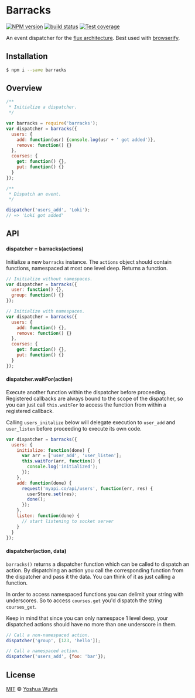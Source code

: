 # Barracks
[![NPM version][npm-image]][npm-url]
[![build status][travis-image]][travis-url]
[![Test coverage][coveralls-image]][coveralls-url]

An event dispatcher for the [flux architecture][flux]. Best used with
[browserify][browserify].

## Installation
```bash
$ npm i --save barracks
```

## Overview
````js
/**
 * Initialize a dispatcher.
 */

var barracks = require('barracks');
var dispatcher = barracks({
  users: {
    add: function(usr) {console.log(usr + ' got added')},
    remove: function() {}
  },
  courses: {
    get: function() {},
    put: function() {}
  }
});

/**
 * Dispatch an event.
 */

dispatcher('users_add', 'Loki');
// => 'Loki got added'
````

## API
#### dispatcher = barracks(actions)
Initialize a new `barracks` instance. The `actions` object should contain
functions, namespaced at most one level deep. Returns a function.
```js
// Initialize without namespaces.
var dispatcher = barracks({
  user: function() {},
  group: function() {}
});

// Initialize with namespaces.
var dispatcher = barracks({
  users: {
    add: function() {},
    remove: function() {}
  },
  courses: {
    get: function() {},
    put: function() {}
  }
});
```

#### dispatcher.waitFor(action)
Execute another function within the dispatcher before proceeding. Registered
callbacks are always bound to the scope of the dispatcher, so you can just
call `this.waitFor` to access the function from within a registered callback.

Calling `users_initalize` below will delegate execution to `user_add` and
`user_listen` before proceeding to execute its own code.
```js
var dispatcher = barracks({
  users: {
    initialize: function(done) {
      var arr = ['user_add', 'user_listen'];
      this.waitFor(arr, function() {
        console.log('initialized');
      });
    },
    add: function(done) {
      request('myapi.co/api/users', function(err, res) {
        userStore.set(res);
        done();
      });
    },
    listen: function(done) {
      // start listening to socket server
    }
  }
});
```

#### dispatcher(action, data)
`barracks()` returns a dispatcher function which can be called to dispatch an
action. By dispatching an action you call the corresponding function from
the dispatcher and pass it the data. You can think of it as just calling a
function.

In order to access namespaced functions you can delimit your string with
underscores. So to access `courses.get` you'd dispatch the string `courses_get`.

Keep in mind that since you can only namespace 1 level deep, your dispatched
actions should have no more than one underscore in them.
````js
// Call a non-namespaced action.
dispatcher('group', [123, 'hello']);

// Call a namespaced action.
dispatcher('users_add', {foo: 'bar'});
````

## License
[MIT](https://tldrlegal.com/license/mit-license) © [Yoshua Wuyts](yoshuawuyts.com)

[npm-image]: https://img.shields.io/npm/v/barracks.svg?style=flat-square
[npm-url]: https://npmjs.org/package/barracks
[travis-image]: https://img.shields.io/travis/yoshuawuyts/barracks.svg?style=flat-square
[travis-url]: https://travis-ci.org/yoshuawuyts/barracks
[coveralls-image]: https://img.shields.io/coveralls/yoshuawuyts/barracks.svg?style=flat-square
[coveralls-url]: https://coveralls.io/r/yoshuawuyts/barracks?branch=master

[flux]: http://facebook.github.io/react/blog/2014/05/06/flux.html
[browserify]: https://github.com/substack/node-browserify
